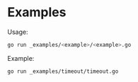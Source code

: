 # Examples

Usage:
```bash
go run _examples/<example>/<example>.go
```

Example:
```bash
go run _examples/timeout/timeout.go
```
